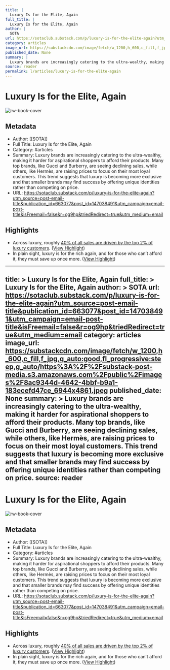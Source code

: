 ```yaml
---
title: |
  Luxury Is for the Elite, Again
full_title: |
  Luxury Is for the Elite, Again
author: |
  SOTA
url: https://sotaclub.substack.com/p/luxury-is-for-the-elite-again?utm_source=post-email-title&publication_id=663077&post_id=147038491&utm_campaign=email-post-title&isFreemail=false&r=og9hp&triedRedirect=true&utm_medium=email
category: articles
image_url: https://substackcdn.com/image/fetch/w_1200,h_600,c_fill,f_jpg,q_auto:good,fl_progressive:steep,g_auto/https%3A%2F%2Fsubstack-post-media.s3.amazonaws.com%2Fpublic%2Fimages%2F8ac9344d-4642-4bbf-b9a1-183ecefd47ce_6944x4861.jpeg
published_date: None
summary: |
  Luxury brands are increasingly catering to the ultra-wealthy, making it harder for aspirational shoppers to afford their products. Many top brands, like Gucci and Burberry, are seeing declining sales, while others, like Hermès, are raising prices to focus on their most loyal customers. This trend suggests that luxury is becoming more exclusive and that smaller brands may find success by offering unique identities rather than competing on price.
source: reader
permalink: l/articles/luxury-is-for-the-elite-again
---
```

# Luxury Is for the Elite, Again

![rw-book-cover](https://substackcdn.com/image/fetch/w_1200,h_600,c_fill,f_jpg,q_auto:good,fl_progressive:steep,g_auto/https%3A%2F%2Fsubstack-post-media.s3.amazonaws.com%2Fpublic%2Fimages%2F8ac9344d-4642-4bbf-b9a1-183ecefd47ce_6944x4861.jpeg)

## Metadata
- Author: [[SOTA]]
- Full Title: Luxury Is for the Elite, Again
- Category: #articles
- Summary: Luxury brands are increasingly catering to the ultra-wealthy, making it harder for aspirational shoppers to afford their products. Many top brands, like Gucci and Burberry, are seeing declining sales, while others, like Hermès, are raising prices to focus on their most loyal customers. This trend suggests that luxury is becoming more exclusive and that smaller brands may find success by offering unique identities rather than competing on price.
- URL: https://sotaclub.substack.com/p/luxury-is-for-the-elite-again?utm_source=post-email-title&publication_id=663077&post_id=147038491&utm_campaign=email-post-title&isFreemail=false&r=og9hp&triedRedirect=true&utm_medium=email

## Highlights
- Across luxury, roughly [40% of all sales are driven by the top 2% of luxury customers](https://www.businessoffashion.com/case-studies/luxury/top-one-percent-wealthy-customers-gucci-mytheresa-tiffany/). ([View Highlight](https://read.readwise.io/read/01j5hwq0jekknk6cx59efrrade))
- In plain sight, luxury is for the rich again, and for those who can’t afford it, they must save up once more. ([View Highlight](https://read.readwise.io/read/01j5hwrenzz0r13r0hes790crr))


---
title: >
  Luxury Is for the Elite, Again
full_title: >
  Luxury Is for the Elite, Again
author: >
  SOTA
url: https://sotaclub.substack.com/p/luxury-is-for-the-elite-again?utm_source=post-email-title&publication_id=663077&post_id=147038491&utm_campaign=email-post-title&isFreemail=false&r=og9hp&triedRedirect=true&utm_medium=email
category: articles
image_url: https://substackcdn.com/image/fetch/w_1200,h_600,c_fill,f_jpg,q_auto:good,fl_progressive:steep,g_auto/https%3A%2F%2Fsubstack-post-media.s3.amazonaws.com%2Fpublic%2Fimages%2F8ac9344d-4642-4bbf-b9a1-183ecefd47ce_6944x4861.jpeg
published_date: None
summary: >
  Luxury brands are increasingly catering to the ultra-wealthy, making it harder for aspirational shoppers to afford their products. Many top brands, like Gucci and Burberry, are seeing declining sales, while others, like Hermès, are raising prices to focus on their most loyal customers. This trend suggests that luxury is becoming more exclusive and that smaller brands may find success by offering unique identities rather than competing on price.
source: reader
---
# Luxury Is for the Elite, Again

![rw-book-cover](https://substackcdn.com/image/fetch/w_1200,h_600,c_fill,f_jpg,q_auto:good,fl_progressive:steep,g_auto/https%3A%2F%2Fsubstack-post-media.s3.amazonaws.com%2Fpublic%2Fimages%2F8ac9344d-4642-4bbf-b9a1-183ecefd47ce_6944x4861.jpeg)

## Metadata
- Author: [[SOTA]]
- Full Title: Luxury Is for the Elite, Again
- Category: #articles
- Summary: Luxury brands are increasingly catering to the ultra-wealthy, making it harder for aspirational shoppers to afford their products. Many top brands, like Gucci and Burberry, are seeing declining sales, while others, like Hermès, are raising prices to focus on their most loyal customers. This trend suggests that luxury is becoming more exclusive and that smaller brands may find success by offering unique identities rather than competing on price.
- URL: https://sotaclub.substack.com/p/luxury-is-for-the-elite-again?utm_source=post-email-title&publication_id=663077&post_id=147038491&utm_campaign=email-post-title&isFreemail=false&r=og9hp&triedRedirect=true&utm_medium=email

## Highlights
- Across luxury, roughly [40% of all sales are driven by the top 2% of luxury customers](https://www.businessoffashion.com/case-studies/luxury/top-one-percent-wealthy-customers-gucci-mytheresa-tiffany/). ([View Highlight](https://read.readwise.io/read/01j5hwq0jekknk6cx59efrrade))
- In plain sight, luxury is for the rich again, and for those who can’t afford it, they must save up once more. ([View Highlight](https://read.readwise.io/read/01j5hwrenzz0r13r0hes790crr))


